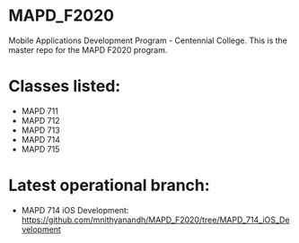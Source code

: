 # MAPD_F2020
Mobile Applications Development Program - Centennial College. 
This is the master repo for the MAPD F2020 program.

# Classes listed:
- MAPD 711
- MAPD 712
- MAPD 713
- MAPD 714
- MAPD 715

# Latest operational branch:
- MAPD 714 iOS Development: https://github.com/mnithyanandh/MAPD_F2020/tree/MAPD_714_iOS_Development

